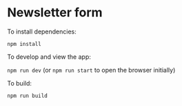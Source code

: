 # Newsletter form

To install dependencies:

`npm install`

To develop and view the app:

`npm run dev` (or `npm run start` to open the browser initially)

To build:

`npm run build`
